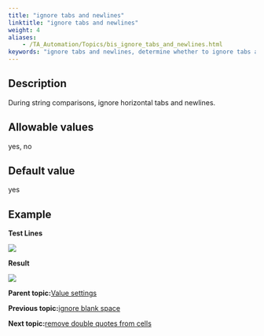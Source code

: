 ```yaml
--- 
title: "ignore tabs and newlines"
linktitle: "ignore tabs and newlines"
weight: 4
aliases: 
    - /TA_Automation/Topics/bis_ignore_tabs_and_newlines.html
keywords: "ignore tabs and newlines, determine whether to ignore tabs and newlines in strings, determine whether to remove tabs and newlines from strings, determine whether to strip tabs and newlines from strings"
---
```


## Description

During string comparisons, ignore horizontal tabs and newlines.

## Allowable values

yes, no

## Default value

yes

## Example

**Test Lines**

![](/images//Images/bis_ignore_tabs_and_newlines_pgm.png)

**Result**

![](/images//Images/bis_ignore_tabs_and_newlines_res.png)

**Parent topic:**[Value settings](/TA_Automation/Topics/bis_value.html)

**Previous topic:**[ignore blank space](/TA_Automation/Topics/bis_ignore_blank_space.html)

**Next topic:**[remove double quotes from cells](/TA_Automation/Topics/bis_remove_double_quotes_from_cells.html)

